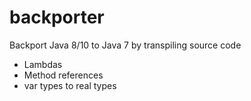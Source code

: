 # backporter

Backport Java 8/10 to Java 7 by transpiling source code

- Lambdas
- Method references
- var types to real types
